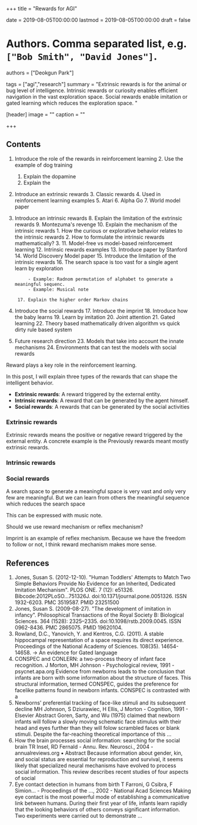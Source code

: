 +++
title = "Rewards for AGI"

date = 2019-08-05T00:00:00
lastmod = 2019-08-05T00:00:00
draft = false

# Authors. Comma separated list, e.g. `["Bob Smith", "David Jones"]`.
authors = ["Deokgun Park"]

tags = ["agi","research"]
summary = "Extrinsic rewards is for the animal or bug level of intelligence. Intrinsic rewards or curiosity enables efficient navigation in the vast exploration space. Social rewards enable imitation or gated learning which reduces the exploration space.  "

[header]
image = ""
caption = ""

+++

## Contents 
1. Introduce  the role of the rewards in reinforcement learning
	2. Use the example of dog training
	1. Explain the dopamine
	1. Explain the 
2. Introduce an extrinsic rewards 
	3. Classic rewards
	4. Used in reinforcement learning examples
		5. Atari
		6. Alpha Go
		7. World model paper
7. Introduce an intrinsic rewards
	8. Explain the limitation of the extrinsic rewards
		9. Montezuma's revenge
	10. Explain the mechanism of the intrinsic rewards
		1. How the curious or explorative behavior relates to the intrinsic rewards
		2. How to formulate the intrinsic rewards mathematically? 
		3. 
		11. Model-free vs model-based reinforcement learning
		12. Intrinsic rewards examples
			13. Introduce paper by Stanford
			14. World Discovery Model paper
	15. Introduce the limitation of the intrinsic rewards
		16. The search space is too vast for a single agent learn by exploration

			- Example: Radnom permutation of alphabet to generate a meaningful sequenc. 
			- Example: Musical note  

		17. Explain the higher order Markov chains 
16. Introduce the social rewards
	17. Introduce the imprint
	18. Introduce how the baby learns
		19. Learn by imitation
		20. Joint attention
		21. Gated learning 
	22. Theory based mathematically driven algorithm vs quick dirty rule based system
22. Future research direction
	23. Models that take into account the innate mechanisms 
	24. Environments that can test the models with social rewards

Reward plays a key role in the reinforcement learning.  


In this post, I will explain three types of the rewards that can shape the intelligent behavior. 

- **Extrinsic rewards**: A reward triggered by the external entity.
- **Intrinsic rewards**: A reward that can be generated by the agent himself. 
- **Social rewards**: A rewards that can be generated by the social activities 


### Extrinsic rewards

Extrinsic rewards means the positive or negative reward triggered by the external entity. A concrete example is the 
Previously rewards meant mostly extrinsic rewards. 

### Intrinsic rewards


### Social rewards

A search space to generate a meaningful space is very vast and only very few are meaningful. But we can learn from others the meaningful sequence which reduces the search space 

This can be expressed with music note. 

Should we use reward mechanism or reflex mechanism? 

Imprint is an example of reflex mechanism. Because we have the freedom to follow or not, I think reward mechanism makes more sense. 



## References
1. Jones, Susan S. (2012-12-10). "Human Toddlers' Attempts to Match Two Simple Behaviors Provide No Evidence for an Inherited, Dedicated Imitation Mechanism". PLOS ONE. 7 (12): e51326. Bibcode:2012PLoSO...751326J. doi:10.1371/journal.pone.0051326. ISSN 1932-6203. PMC 3519587. PMID 23251500
2. Jones, Susan S. (2009-08-27). "The development of imitation in infancy". Philosophical Transactions of the Royal Society B: Biological Sciences. 364 (1528): 2325–2335. doi:10.1098/rstb.2009.0045. ISSN 0962-8436. PMC 2865075. PMID 19620104.
3. Rowland, D.C., Yanovich, Y. and Kentros, C.G. (2011). A stable hippocampal representation of a space requires its direct experience. Proceedings of the National Academy of Sciences. 108(35). 14654-14658.  -> An evidence for Gated language
4. CONSPEC and CONLERN: a two-process theory of infant face recognition.
J Morton, MH Johnson - Psychological review, 1991 - psycnet.apa.org
Evidence from newborns leads to the conclusion that infants are born with some information 
about the structure of faces. This structural information, termed CONSPEC, guides the 
preference for facelike patterns found in newborn infants. CONSPEC is contrasted with a   
5. Newborns' preferential tracking of face-like stimuli and its subsequent decline
MH Johnson, S Dziurawiec, H Ellis, J Morton - Cognition, 1991 - Elsevier
Abstract Goren, Sarty, and Wu (1975) claimed that newborn infants will follow a slowly 
moving schematic face stimulus with their head and eyes further than they will folow 
scrambled faces or blank stimuli. Despite the far-reaching theoretical importance of this … 
6. How the brain processes social information: searching for the social brain
TR Insel, RD Fernald - Annu. Rev. Neurosci., 2004 - annualreviews.org
▪ Abstract Because information about gender, kin, and social status are essential for 
reproduction and survival, it seems likely that specialized neural mechanisms have evolved 
to process social information. This review describes recent studies of four aspects of social 
7. Eye contact detection in humans from birth
T Farroni, G Csibra, F Simion… - Proceedings of the …, 2002 - National Acad Sciences
Making eye contact is the most powerful mode of establishing a communicative link between 
humans. During their first year of life, infants learn rapidly that the looking behaviors of 
others conveys significant information. Two experiments were carried out to demonstrate … 

